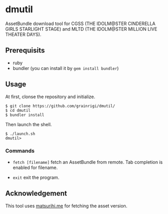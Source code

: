 # dmutil

AssetBundle download tool for CGSS (THE IDOLM@STER CINDERELLA GIRLS STARLIGHT STAGE) and MLTD (THE IDOLM@STER MILLION LIVE THEATER DAYS).

## Prerequisits

- ruby
- bundler (you can install it by `gem install bundler`)

## Usage

At first, clonse the repository and initialize.

```
$ git clone https://github.com/grainrigi/dmutil/
$ cd dmutil
$ bundler install
```

Then launch the shell.

```
$ ./launch.sh
dmutil> 
```

### Commands

- `fetch [filename]`
fetch an AssetBundle from remote.
Tab completion is enabled for filename.

- `exit`
exit the program.


## Acknowledgement

This tool uses [matsurihi.me](https://matsurihi.me/) for fetching the asset version.
